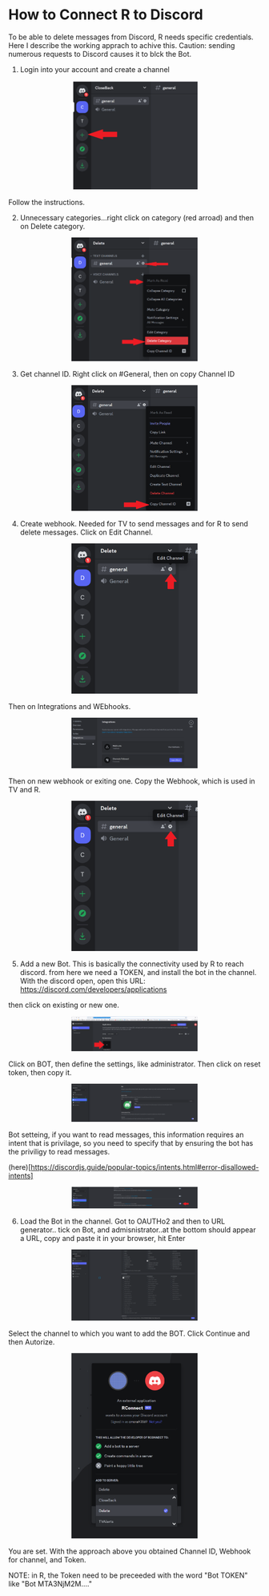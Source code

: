 # How to Connect R to Discord
To be able to delete messages from Discord, R needs specific credentials. Here I describe the working apprach to achive this. Caution: sending numerous requests to Discord causes it to blck the Bot.

1. Login into your account and create a channel

<p align="center">
<img src="https://github.com/Camilo-Mora/ConnectR_to_Discord/blob/main/Images/CreateChannel.png" width=50% >
</p>

Follow the instructions.

2. Unnecessary categories...right click on category (red arroad) and then on Delete category.

<p align="center">
<img src="https://github.com/Camilo-Mora/ConnectR_to_Discord/blob/main/Images/Clear.png" width=50% >
</p>

3. Get channel ID. Right click on #General, then on copy Channel ID

<p align="center">
<img src="https://github.com/Camilo-Mora/ConnectR_to_Discord/blob/main/Images/ChanelID.png" width=50% >
</p>

4. Create webhook. Needed for TV to send messages and for R to send delete messages.
Click on Edit Channel.
<p align="center">
<img src="https://github.com/Camilo-Mora/ConnectR_to_Discord/blob/main/Images/WEbHook.png" width=50% >
</p>

Then on Integrations and WEbhooks.
<p align="center">
<img src="https://github.com/Camilo-Mora/ConnectR_to_Discord/blob/main/Images/Integrations.png" width=50% >
</p>

Then on new webhook or exiting one. Copy the Webhook, which is used in TV and R.

<p align="center">
<img src="https://github.com/Camilo-Mora/ConnectR_to_Discord/blob/main/Images/WEbHook.png" width=50% >
</p>

5. Add a new Bot. This is basically the connectivity used by R to reach discord. from here we need a TOKEN, and install the bot in the channel.
   With the discord open, open this URL: https://discord.com/developers/applications

then click on existing or new one.

<p align="center">
<img src="https://github.com/Camilo-Mora/ConnectR_to_Discord/blob/main/Images/BOT.png" width=50% >
</p>

Click on BOT, then define the settings, like administrator. Then click on reset token, then copy it.
<p align="center">
<img src="https://github.com/Camilo-Mora/ConnectR_to_Discord/blob/main/Images/BotToken.png" width=50% >
</p>


Bot setteing, if you want to read messages, this information requires an intent that is privilage, so you need to specify that by ensuring the bot has the priviligy to read messages.

(here)[https://discordjs.guide/popular-topics/intents.html#error-disallowed-intents]

<p align="center">
<img src="https://github.com/Camilo-Mora/ConnectR_to_Discord/blob/main/Images/Privilegies.png" width=50% >
</p>

6. Load the Bot in the channel. Got to OAUTHo2 and then to URL generator.. tick on Bot, and admisnistrator..at the bottom should appear a URL, copy and paste it in your browser, hit Enter
<p align="center">
<img src="https://github.com/Camilo-Mora/ConnectR_to_Discord/blob/main/Images/RegisterBot.png" width=50% >
</p>






Select the channel to which you want to add the BOT. Click Continue and then Autorize.
<p align="center">
<img src="https://github.com/Camilo-Mora/ConnectR_to_Discord/blob/main/Images/Auto.png" width=50% >
</p>

You are set. With the approach above you obtained Channel ID, Webhook for channel, and Token.

NOTE: in R, the Token need to be preceeded with the word "Bot TOKEN" like "Bot MTA3NjM2M...."
